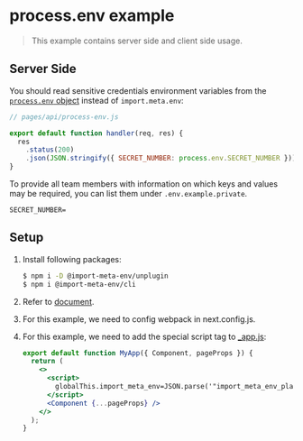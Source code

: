 # process.env example

> This example contains server side and client side usage.

## Server Side

You should read sensitive credentials environment variables from the [`process.env` object](https://nodejs.org/dist/latest-v8.x/docs/api/process.html#process_process_env) instead of `import.meta.env`:

```js
// pages/api/process-env.js

export default function handler(req, res) {
  res
    .status(200)
    .json(JSON.stringify({ SECRET_NUMBER: process.env.SECRET_NUMBER }));
}
```

To provide all team members with information on which keys and values may be required,
you can list them under `.env.example.private`.

```
SECRET_NUMBER=
```

## Setup

1. Install following packages:

   ```sh
   $ npm i -D @import-meta-env/unplugin
   $ npm i @import-meta-env/cli
   ```

1. Refer to [document](https://runtime-env.github.io/import-meta-env/guide/getting-started/introduction.html).

1. For this example, we need to config webpack in next.config.js.

1. For this example, we need to add the special script tag to [\_app.js](./pages/_app.js):

   ```jsx
   export default function MyApp({ Component, pageProps }) {
     return (
       <>
         <script>
           globalThis.import_meta_env=JSON.parse('"import_meta_env_placeholder"')
         </script>
         <Component {...pageProps} />
       </>
     );
   }
   ```
